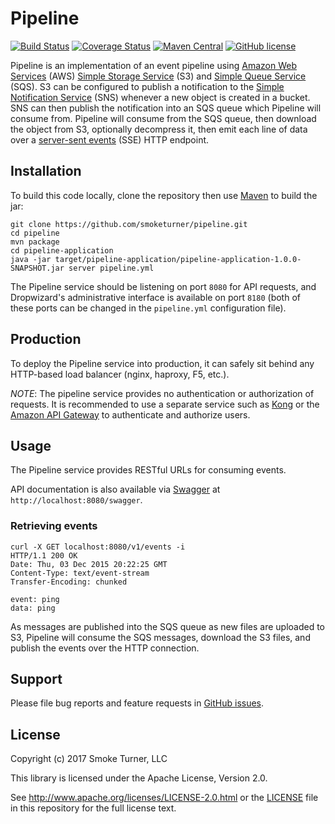 Pipeline
========
[![Build Status](https://travis-ci.org/smoketurner/pipeline.svg?branch=master)](https://travis-ci.org/smoketurner/pipeline)
[![Coverage Status](https://coveralls.io/repos/smoketurner/pipeline/badge.svg?branch=master&service=github)](https://coveralls.io/github/smoketurner/pipeline?branch=master)
[![Maven Central](https://img.shields.io/maven-central/v/com.smoketurner.pipeline/pipeline-parent.svg?style=flat-square)](https://maven-badges.herokuapp.com/maven-central/com.smoketurner.pipeline/pipeline-parent/)
[![GitHub license](https://img.shields.io/github/license/smoketurner/pipeline.svg?style=flat-square)](https://github.com/smoketurner/pipeline/tree/master)

Pipeline is an implementation of an event pipeline using [Amazon Web Services](https://aws.amazon.com) (AWS) [Simple Storage Service](http://aws.amazon.com/s3/) (S3) and [Simple Queue Service](http://aws.amazon.com/sqs/) (SQS). S3 can be configured to publish a notification to the [Simple Notification Service](http://aws.amazon.com/sns/) (SNS) whenever a new object is created in a bucket. SNS can then publish the notification into an SQS queue which Pipeline will consume from. Pipeline will consume from the SQS queue, then download the object from S3, optionally decompress it, then emit each line of data over a [server-sent events](https://en.wikipedia.org/wiki/Server-sent_events) (SSE) HTTP endpoint.

Installation
------------
To build this code locally, clone the repository then use [Maven](https://maven.apache.org/guides/getting-started/maven-in-five-minutes.html) to build the jar:
```
git clone https://github.com/smoketurner/pipeline.git
cd pipeline
mvn package
cd pipeline-application
java -jar target/pipeline-application/pipeline-application-1.0.0-SNAPSHOT.jar server pipeline.yml
```

The Pipeline service should be listening on port `8080` for API requests, and Dropwizard's administrative interface is available on port `8180` (both of these ports can be changed in the `pipeline.yml` configuration file).

Production
----------
To deploy the Pipeline service into production, it can safely sit behind any HTTP-based load balancer (nginx, haproxy, F5, etc.).

*NOTE*: The pipeline service provides no authentication or authorization of requests. It is recommended to use a separate service such as [Kong](http://www.getkong.org) or the [Amazon API Gateway](https://aws.amazon.com/api-gateway/) to authenticate and authorize users.

Usage
-----
The Pipeline service provides RESTful URLs for consuming events.

API documentation is also available via [Swagger](http://swagger.io) at `http://localhost:8080/swagger`.

### Retrieving events

```
curl -X GET localhost:8080/v1/events -i
HTTP/1.1 200 OK
Date: Thu, 03 Dec 2015 20:22:25 GMT
Content-Type: text/event-stream
Transfer-Encoding: chunked

event: ping
data: ping
```

As messages are published into the SQS queue as new files are uploaded to S3, Pipeline will consume the SQS messages, download the S3 files, and publish the events over the HTTP connection.

Support
-------

Please file bug reports and feature requests in [GitHub issues](https://github.com/smoketurner/pipeline/issues).


License
-------

Copyright (c) 2017 Smoke Turner, LLC

This library is licensed under the Apache License, Version 2.0.

See http://www.apache.org/licenses/LICENSE-2.0.html or the [LICENSE](LICENSE) file in this repository for the full license text.
